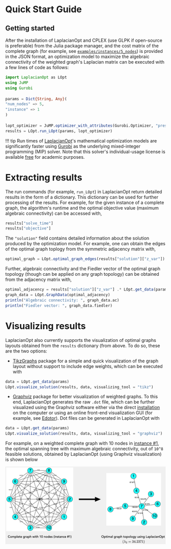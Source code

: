 # Quick Start Guide

## Getting started

After the installation of LaplacianOpt and CPLEX (use GLPK if open-source is preferable) from the Julia package manager, and the cost matrix of the complete graph (for example, see [`examples/instances/5_nodes`](https://github.com/harshangrjn/LaplacianOpt.jl/tree/main/examples/instances/5_nodes)) is provided in the JSON format, an optimization model to maximize the algebraic connectivity of the weighted graph's Laplacian matrix can be executed with a few lines of code as follows:

```julia
import LaplacianOpt as LOpt
using JuMP
using Gurobi

params = Dict{String, Any}(
"num_nodes" => 5,
"instance" => 1
)

lopt_optimizer = JuMP.optimizer_with_attributes(Gurobi.Optimizer, "presolve" => 1) 
results = LOpt.run_LOpt(params, lopt_optimizer)
```

!!! tip
    Run times of [LaplacianOpt](https://github.com/harshangrjn/LaplacianOpt.jl)'s mathematical optimization models are significantly faster using [Gurobi](https://www.gurobi.com) as the underlying mixed-integer programming (MIP) solver. Note that this solver's individual-usage license is available [free](https://www.gurobi.com/academia/academic-program-and-licenses/) for academic purposes. 

# Extracting results
The run commands (for example, `run_LOpt`) in LaplacianOpt return detailed results in the form of a dictionary. This dictionary can be used for further processing of the results. For example, for the given instance of a complete graph, the algorithm's runtime and the optimal objective value (maximum algebraic connectivity) can be accessed with,

```julia
results["solve_time"]
results["objective"]
```

The `"solution"` field contains detailed information about the solution produced by the optimization model.
For example, one can obtain the edges of the optimal graph toplogy from the symmetric adjacency matrix with,

```Julia
optimal_graph = LOpt.optimal_graph_edges(results["solution"]["z_var"])
```
Further, algebraic connectivity and the Fiedler vector of the optimal graph topology (though can be applied on any graph topology) can be obtained from the adjacency matrix with,
```Julia
optimal_adjacency = results["solution"]["z_var"] .* LOpt.get_data(params)["edge_weights"] 
graph_data = LOpt.GraphData(optimal_adjacency)
println("Algebraic connectivity: ", graph_data.ac)
println("Fiedler vector: ", graph_data.fiedler)
```

# Visualizing results
LaplacianOpt also currently supports the visualization of optimal graphs layouts obtained from the `results` dictionary (from above. To do so, these are the two options: 
+ [TikzGraphs](https://github.com/JuliaTeX/TikzGraphs.jl) package for a simple and quick visualization of the graph layout without support to include edge weights, which can be executed with 

```julia
data = LOpt.get_data(params)
LOpt.visualize_solution(results, data, visualizing_tool = "tikz")
```

+ [Graphviz](https://graphviz.org) package for better visualization of weighted graphs. To this end, LaplacianOpt generates the raw `.dot` file, which can be further visualized using the Graphviz software either via the direct [installation](https://graphviz.org/download/) on the computer or using an online front-end visualization GUI (for example, see [Edotor](https://edotor.net)). Dot files can be generated in LaplacianOpt with 

```julia
data = LOpt.get_data(params)
LOpt.visualize_solution(results, data, visualizing_tool = "graphviz")
```
For example, on a weighted complete graph with 10 nodes in [instance #1](https://github.com/harshangrjn/LaplacianOpt.jl/blob/main/examples/instances/10_nodes/10_1.json), the optimal spanning tree with maximum algebraic connectivity, out of ``10^8`` feasible solutions, obtained by LaplacianOpt (using Graphviz visualization) is shown below 

![Optimal solution](assets/10_nodes_opt_1.png)

